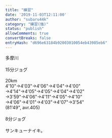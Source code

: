```yaml
---
title: "練習"
date: '2019-11-03T12:11:00'
author: "subaru44k"
category: "練習(強)"
status: "publish"
allowComments: true
convertBreaks: false
entryHash: "d696e63184b92003010054eb43985eb6"
---
```

多摩川<br>
<br>
15分ジョグ<br>
<br>
20km<br>
4'10"→4'03"→4'06"→4'04"→4'00"<br>
→4'14"→4'05"→4'05"→4'04"→4'02"<br>
→3'59"→4'06"→4'11"→4'05"→4'10"<br>
→4'06"→4'01"→4'03"→4'07"→3'54"<br>
(81'49", avr.405)<br>
<br>
8分ジョグ<br>
<br>
サンキューナイキ。<br>
